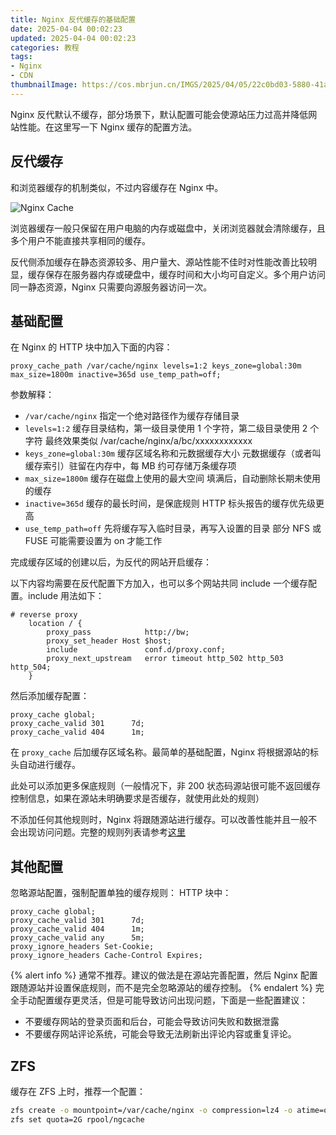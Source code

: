 ```yaml
---
title: Nginx 反代缓存的基础配置
date: 2025-04-04 00:02:23
updated: 2025-04-04 00:02:23
categories: 教程
tags:
- Nginx
- CDN
thumbnailImage: https://cos.mbrjun.cn/IMGS/2025/04/05/22c0bd03-5880-41a5-8d72-ed7a0fd5a1de.webp
---
```

Nginx 反代默认不缓存，部分场景下，默认配置可能会使源站压力过高并降低网站性能。在这里写一下 Nginx 缓存的配置方法。

<!-- more -->

## 反代缓存
和浏览器缓存的机制类似，不过内容缓存在 Nginx 中。  

![Nginx Cache](https://cos.mbrjun.cn/IMGS/2025/04/04/c288819e-40a5-4f37-8aa2-fdabe911f662.webp)

浏览器缓存一般只保留在用户电脑的内存或磁盘中，关闭浏览器就会清除缓存，且多个用户不能直接共享相同的缓存。  

反代侧添加缓存在静态资源较多、用户量大、源站性能不佳时对性能改善比较明显，缓存保存在服务器内存或硬盘中，缓存时间和大小均可自定义。多个用户访问同一静态资源，Nginx 只需要向源服务器访问一次。  

## 基础配置
在 Nginx 的 HTTP 块中加入下面的内容：  
  
```nginx
proxy_cache_path /var/cache/nginx levels=1:2 keys_zone=global:30m max_size=1800m inactive=365d use_temp_path=off;
```
参数解释：  
- ``/var/cache/nginx``
  指定一个绝对路径作为缓存存储目录
- ``levels=1:2``
  缓存目录结构，第一级目录使用 1 个字符，第二级目录使用 2 个字符
  最终效果类似 /var/cache/nginx/a/bc/xxxxxxxxxxxx
- ``keys_zone=global:30m``
  缓存区域名称和元数据缓存大小
  元数据缓存（或者叫缓存索引）驻留在内存中，每 MB 约可存储万条缓存项
- ``max_size=1800m``
  缓存在磁盘上使用的最大空间
  填满后，自动删除长期未使用的缓存
- ``inactive=365d``
  缓存的最长时间，是保底规则
  HTTP 标头报告的缓存优先级更高
- ``use_temp_path=off``
  先将缓存写入临时目录，再写入设置的目录
  部分 NFS 或 FUSE 可能需要设置为 on 才能工作

完成缓存区域的创建以后，为反代的网站开启缓存：  

以下内容均需要在反代配置下方加入，也可以多个网站共同 include 一个缓存配置。include 用法如下：
```nginx
# reverse proxy
    location / {
        proxy_pass            http://bw;
        proxy_set_header Host $host;
        include               conf.d/proxy.conf;
        proxy_next_upstream   error timeout http_502 http_503 http_504;
    }
```
然后添加缓存配置：
```nginx
proxy_cache global;
proxy_cache_valid 301      7d;
proxy_cache_valid 404      1m;
```
在 ``proxy_cache`` 后加缓存区域名称。最简单的基础配置，Nginx 将根据源站的标头自动进行缓存。

此处可以添加更多保底规则（一般情况下，非 200 状态码源站很可能不返回缓存控制信息，如果在源站未明确要求是否缓存，就使用此处的规则）  

不添加任何其他规则时，Nginx 将跟随源站进行缓存。可以改善性能并且一般不会出现访问问题。完整的规则列表请参考[这里]('https://nginx.org/en/docs/http/ngx_http_proxy_module.html#proxy_cache')  

## 其他配置
忽略源站配置，强制配置单独的缓存规则：
HTTP 块中：
```nginx
proxy_cache global;
proxy_cache_valid 301      7d;
proxy_cache_valid 404      1m;
proxy_cache_valid any      5m;
proxy_ignore_headers Set-Cookie;
proxy_ignore_headers Cache-Control Expires;
```
{% alert info %}
通常不推荐。建议的做法是在源站完善配置，然后 Nginx 配置跟随源站并设置保底规则，而不是完全忽略源站的缓存控制。
{% endalert %}
完全手动配置缓存更灵活，但是可能导致访问出现问题，下面是一些配置建议：  
- 不要缓存网站的登录页面和后台，可能会导致访问失败和数据泄露
- 不要缓存网站评论系统，可能会导致无法刷新出评论内容或重复评论。

## ZFS
缓存在 ZFS 上时，推荐一个配置：
```bash
zfs create -o mountpoint=/var/cache/nginx -o compression=lz4 -o atime=off -o recordsize=128K -o primarycache=metadata -o secondarycache=none rpool/ngcache
zfs set quota=2G rpool/ngcache
```
